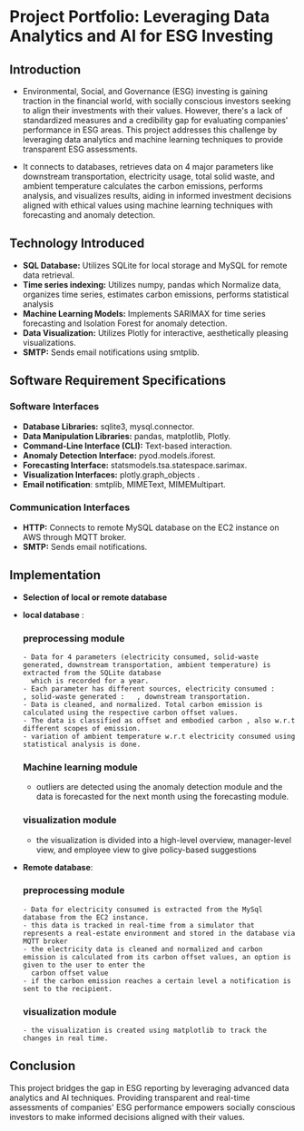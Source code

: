 # Project Portfolio: Leveraging Data Analytics and AI for ESG Investing

## Introduction
- Environmental, Social, and Governance (ESG) investing is gaining traction in the financial world, with socially conscious investors seeking to align their investments with their values. However, there's a lack of standardized measures and a credibility gap for evaluating companies' performance in ESG areas. This project addresses this challenge by leveraging data analytics and machine learning techniques to provide transparent ESG assessments.

- It connects to databases, retrieves data on 4 major parameters like downstream transportation, electricity usage, total solid waste, and ambient temperature calculates the carbon emissions, performs analysis, and visualizes results, aiding in informed investment decisions aligned with ethical values using machine learning techniques with forecasting and anomaly detection.
  
## Technology Introduced
- **SQL Database:** Utilizes SQLite for local storage and MySQL for remote data retrieval.
- **Time series indexing:** Utilizes numpy, pandas which Normalize data, organizes time series, estimates carbon emissions, performs statistical analysis 
- **Machine Learning Models:** Implements SARIMAX for time series forecasting and Isolation Forest for anomaly detection.
- **Data Visualization:** Utilizes Plotly for interactive, aesthetically pleasing visualizations.
- **SMTP:** Sends email notifications using smtplib.
  
## Software Requirement Specifications

### Software Interfaces
- **Database Libraries:** sqlite3, mysql.connector.
- **Data Manipulation Libraries:** pandas, matplotlib, Plotly.
- **Command-Line Interface (CLI):** Text-based interaction.
- **Anomaly Detection Interface:** pyod.models.iforest.
- **Forecasting Interface:** statsmodels.tsa.statespace.sarimax.
- **Visualization Interfaces:** plotly.graph_objects .
-  **Email notification**:  smtplib, MIMEText, MIMEMultipart.

### Communication Interfaces
- **HTTP:** Connects to remote MySQL database on the EC2 instance on AWS through MQTT broker.
- **SMTP:** Sends email notifications.


## Implementation
- **Selection of  local or remote database**
- **local database** :
  
    ### preprocessing module
      - Data for 4 parameters (electricity consumed, solid-waste generated, downstream transportation, ambient temperature) is extracted from the SQLite database 
        which is recorded for a year.
      - Each parameter has different sources, electricity consumed :     , solid-waste generated :   , downstream transportation.
      - Data is cleaned, and normalized. Total carbon emission is calculated using the respective carbon offset values.
      - The data is classified as offset and embodied carbon , also w.r.t different scopes of emission.
      - variation of ambient temperature w.r.t electricity consumed using statistical analysis is done.
    
     ### Machine learning module 
    - outliers are detected using the anomaly detection module and the data is forecasted for the next month using the forecasting module.
      
     ### visualization module
    - the visualization is divided into a high-level overview, manager-level view, and employee view to give policy-based suggestions

- **Remote database**:

     ### preprocessing module
      - Data for electricity consumed is extracted from the MySql database from the EC2 instance.
      - this data is tracked in real-time from a simulator that represents a real-estate environment and stored in the database via MQTT broker
      - the electricity data is cleaned and normalized and carbon emission is calculated from its carbon offset values, an option is given to the user to enter the 
        carbon offset value
      - if the carbon emission reaches a certain level a notification is sent to the recipient.
    
     ### visualization module
      - the visualization is created using matplotlib to track the changes in real time.

## Conclusion
This project bridges the gap in ESG reporting by leveraging advanced data analytics and AI techniques. Providing transparent and real-time assessments of companies' ESG performance empowers socially conscious investors to make informed decisions aligned with their values.




